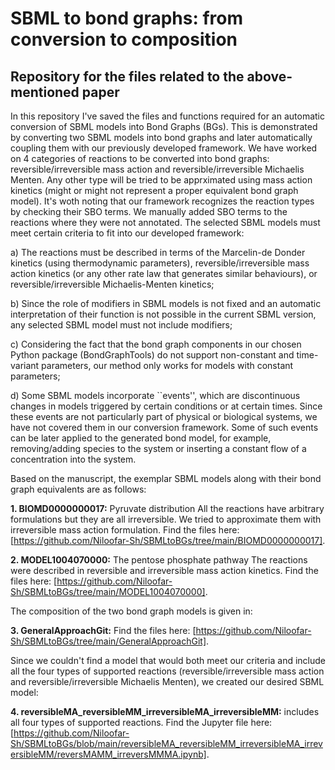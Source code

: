 # SBML to bond graphs: from conversion to composition
## Repository for the files related to the above-mentioned paper

In this repository I've saved the files and functions required for an automatic conversion of SBML models into Bond Graphs (BGs). This is demonstrated by converting two SBML models into bond graphs and later automatically coupling them with our previously developed framework. We have worked on 4 categories of reactions to be converted into bond graphs: reversible/irreversible mass action and reversible/irreversible Michaelis Menten. Any other type will be tried to be apprximated using mass action kinetics (might or might not represent a proper equivalent bond graph model). It's woth noting that our framework recognizes the reaction types by checking their SBO terms. We manually added SBO terms to the reactions where they were not annotated. The selected SBML models must meet certain criteria to fit into our developed framework:

a) The reactions must be described in terms of the Marcelin-de Donder kinetics (using thermodynamic parameters), reversible/irreversible mass action kinetics (or any other rate law that generates similar behaviours), or reversible/irreversible Michaelis-Menten kinetics;

b) Since the role of modifiers in SBML models is not fixed and an automatic interpretation of their function is not possible in the current SBML version, any selected SBML model must not include modifiers;

c) Considering the fact that the bond graph components in our chosen Python package (BondGraphTools) do not support non-constant and time-variant parameters, our method only works for models with constant parameters;

d) Some SBML models incorporate ``events'', which are discontinuous changes in models triggered by certain conditions or at certain times. Since these events are not particularly part of physical or biological systems, we have not covered them in our conversion framework. Some of such events can be later applied to the generated bond model, for example, removing/adding species to the system or inserting a constant flow of a concentration into the system.


Based on the manuscript, the exemplar SBML models along with their bond graph equivalents are as follows:

**1. BIOMD0000000017:** Pyruvate distribution
All the reactions have arbitrary formulations but they are all irreversible. We tried to approximate them with irreversible mass action formulation. Find the files here: [https://github.com/Niloofar-Sh/SBMLtoBGs/tree/main/BIOMD0000000017].

**2. MODEL1004070000:** The pentose phosphate pathway
The reactions were described in reversible and irreversible mass action kinetics. Find the files here: [https://github.com/Niloofar-Sh/SBMLtoBGs/tree/main/MODEL1004070000].

The composition of the two bond graph models is given in:

**3. GeneralApproachGit:** Find the files here: [https://github.com/Niloofar-Sh/SBMLtoBGs/tree/main/GeneralApproachGit].

Since we couldn't find a model that would both meet our criteria and include all the four types of supported reactions (reversible/irreversible mass action and reversible/irreversible Michaelis Menten), we created our desired SBML model: 

**4. reversibleMA_reversibleMM_irreversibleMA_irreversibleMM:** includes all four types of supported reactions. Find the Jupyter file here: [https://github.com/Niloofar-Sh/SBMLtoBGs/blob/main/reversibleMA_reversibleMM_irreversibleMA_irreversibleMM/reversMAMM_irreversMMMA.ipynb].

